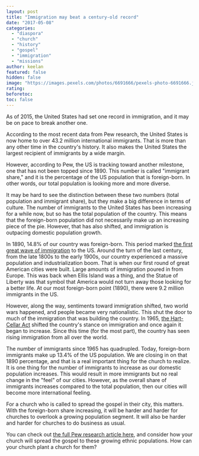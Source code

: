 ```yaml
---
layout: post
title: "Immigration may beat a century-old record"
date: "2017-05-08"
categories: 
  - "diaspora"
  - "church"
  - "history"
  - "gospel"
  - "immigration"
  - "missions"
author: keelan
featured: false
hidden: false
image: "https://images.pexels.com/photos/6691666/pexels-photo-6691666.jpeg?auto=compress&cs=tinysrgb&w=1260&h=750&dpr=1"
rating:
beforetoc:
toc: false
---
```


As of 2015, the United States had set one record in immigration, and it may be on pace to break another one.

According to the most recent data from Pew research, the United States is now home to over 43.2 million international immigrants. That is more than any other time in the country's history. It also makes the United States the largest recipient of immigrants by a wide margin.

However, according to Pew, the US is tracking toward another milestone, one that has not been topped since 1890. This number is called "immigrant share," and it is the percentage of the US population that is foreign-born. In other words, our total population is looking more and more diverse.

It may be hard to see the distinction between these two numbers (total population and immigrant share), but they make a big difference in terms of culture. The number of immigrants to the United States has been increasing for a while now, but so has the total population of the country. This means that the foreign-born population did not necessarily make up an increasing piece of the pie. However, that has also shifted, and immigration is outpacing domestic population growth.

In 1890, 14.8% of our country was foreign-born. This period marked [the first great wave of immigration](http://blog.keelancook.com/2016/05/in-the-news-interactive-map-of-every-immigrant-since-1820.html) to the US. Around the turn of the last century, from the late 1800s to the early 1900s, our country experienced a massive population and industrialization boom. That is when our first round of great American cities were built. Large amounts of immigration poured in from Europe. This was back when Ellis Island was a thing, and the Statue of Liberty was that symbol that America would not turn away those looking for a better life. At our most foreign-born point (1890), there were 9.2 million immigrants in the US.

However, along the way, sentiments toward immigration shifted, two world wars happened, and people became very nationalistic. This shut the door to much of the immigration that was building the country. In 1965, [the Hart-Cellar Act](http://blog.keelancook.com/2015/10/in-the-news-what-happened-to-cause-immigration-to-explode.html) shifted the country's stance on immigration and once again it began to increase. Since this time (for the most part), the country has seen rising immigration from all over the world.

The number of immigrants since 1965 has quadrupled. Today, foreign-born immigrants make up 13.4% of the US population. We are closing in on that 1890 percentage, and that is a real important thing for the church to realize. It is one thing for the number of immigrants to increase as our domestic population increases. This would result in more immigrants but no real change in the "feel" of our cities. However, as the overall share of immigrants increases compared to the total population, then our cities will become more international feeling.

For a church who is called to spread the gospel in their city, this matters. With the foreign-born share increasing, it will be harder and harder for churches to overlook a growing population segment. It will also be harder and harder for churches to do business as usual.

You can check out [the full Pew research article here](http://www.pewresearch.org/fact-tank/2017/05/03/key-findings-about-u-s-immigrants/?utm_content=buffer95f89&utm_medium=social&utm_source=twitter.com&utm_campaign=buffer), and consider how your church will spread the gospel to these growing ethnic populations. How can your church plant a church for them?

